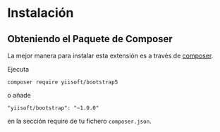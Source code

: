 Instalación
===========

## Obteniendo el Paquete de Composer

La mejor manera para instalar esta extensión es a través de [composer](https://getcomposer.org/download/).

Ejecuta

```
composer require yiisoft/bootstrap5
```

o añade

```
"yiisoft/bootstrap": "~1.0.0"
```

en la sección require de tu fichero `composer.json`.
